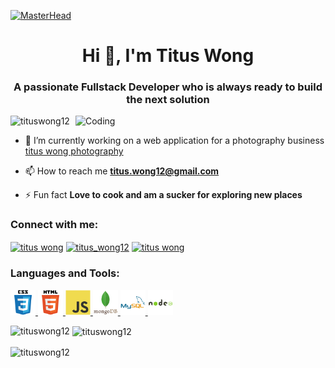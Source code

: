 [![MasterHead](https://developers.giphy.com/branch/master/static/api-512d36c09662682717108a38bbb5c57d.gif)](https://tituswong12.io)
<h1 align="center">Hi 👋, I'm Titus Wong</h1>
<h3 align="center">A passionate Fullstack Developer who is always ready to build the next solution</h3>

<img align="right" alt="Coding" width ="400" src="https://dxbcode.com/assets/images/index-meta.gif">


<p align="left"> <img src="https://komarev.com/ghpvc/?username=tituswong12&label=Profile%20views&color=0e75b6&style=flat" alt="tituswong12" /> </p>

- 🔭 I’m currently working on a web application for a photography business [titus wong photography](https://tituswongphotography.netlify.app/)

- 📫 How to reach me **titus.wong12@gmail.com**

- ⚡ Fun fact **Love to cook and am a sucker for exploring new places**

<h3 align="left">Connect with me:</h3>
<p align="left">
<a href="https://linkedin.com/in/titus wong" target="blank"><img align="center" src="https://raw.githubusercontent.com/rahuldkjain/github-profile-readme-generator/master/src/images/icons/Social/linked-in-alt.svg" alt="titus wong" height="30" width="40" /></a>
<a href="https://www.hackerrank.com/titus_wong12" target="blank"><img align="center" src="https://raw.githubusercontent.com/rahuldkjain/github-profile-readme-generator/master/src/images/icons/Social/hackerrank.svg" alt="titus_wong12" height="30" width="40" /></a>
<a href="https://www.leetcode.com/titus wong" target="blank"><img align="center" src="https://raw.githubusercontent.com/rahuldkjain/github-profile-readme-generator/master/src/images/icons/Social/leet-code.svg" alt="titus wong" height="30" width="40" /></a>
</p>

<h3 align="left">Languages and Tools:</h3>
<p align="left"> <a href="https://www.w3schools.com/css/" target="_blank" rel="noreferrer"> <img src="https://raw.githubusercontent.com/devicons/devicon/master/icons/css3/css3-original-wordmark.svg" alt="css3" width="40" height="40"/> </a> <a href="https://www.w3.org/html/" target="_blank" rel="noreferrer"> <img src="https://raw.githubusercontent.com/devicons/devicon/master/icons/html5/html5-original-wordmark.svg" alt="html5" width="40" height="40"/> </a> <a href="https://developer.mozilla.org/en-US/docs/Web/JavaScript" target="_blank" rel="noreferrer"> <img src="https://raw.githubusercontent.com/devicons/devicon/master/icons/javascript/javascript-original.svg" alt="javascript" width="40" height="40"/> </a> <a href="https://www.mongodb.com/" target="_blank" rel="noreferrer"> <img src="https://raw.githubusercontent.com/devicons/devicon/master/icons/mongodb/mongodb-original-wordmark.svg" alt="mongodb" width="40" height="40"/> </a> <a href="https://www.mysql.com/" target="_blank" rel="noreferrer"> <img src="https://raw.githubusercontent.com/devicons/devicon/master/icons/mysql/mysql-original-wordmark.svg" alt="mysql" width="40" height="40"/> </a> <a href="https://nodejs.org" target="_blank" rel="noreferrer"> <img src="https://raw.githubusercontent.com/devicons/devicon/master/icons/nodejs/nodejs-original-wordmark.svg" alt="nodejs" width="40" height="40"/> </a> </p>

<p><img align="left" src="https://github-readme-stats.vercel.app/api/top-langs?username=tituswong12&show_icons=true&locale=en&layout=compact" alt="tituswong12" /></p>

<p>&nbsp;<img align="center" src="https://github-readme-stats.vercel.app/api?username=tituswong12&show_icons=true&locale=en" alt="tituswong12" /></p>

<p><img align="center" src="https://github-readme-streak-stats.herokuapp.com/?user=tituswong12&" alt="tituswong12" /></p>
